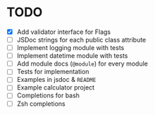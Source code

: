 # TODO

- [x] Add validator interface for Flags
- [ ] JSDoc strings for each public class attribute
- [ ] Implement logging module with tests
- [ ] Implement datetime module with tests
- [ ] Add module docs (`@module`) for every module
- [ ] Tests for implementation
- [ ] Examples in jsdoc & `README`
- [ ] Example calculator project
- [ ] Completions for bash
- [ ] Zsh completions
